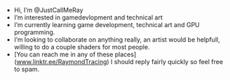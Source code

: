 - Hi, I’m @JustCallMeRay
- I’m interested in gamedevlopment and technical art
- I’m currently learning game development, technical art and GPU programming. 
- I’m looking to collaborate on anything really, an artist would be helpfull, willing to do a couple shaders for most people.
- [You can reach me in any of these places] (www.linktr.ee/RaymondTracing) I should reply fairly quickly so feel free to spam.

<!---
JustCallMeRay/JustCallMeRay is a ✨ special ✨ repository because its `README.md` (this file) appears on your GitHub profile.
You can click the Preview link to take a look at your changes.
--->
